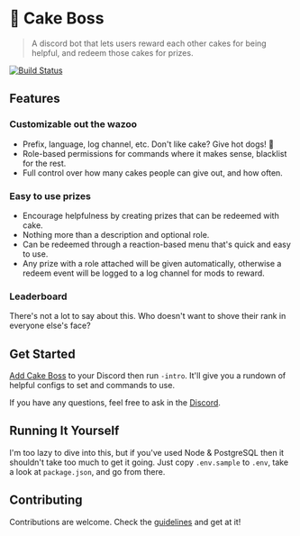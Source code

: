 # 🍰 Cake Boss

> A discord bot that lets users reward each other cakes for being helpful, and redeem those cakes for prizes.

[![Build Status](https://travis-ci.com/dannytatom/cake-boss.svg?branch=master)](https://travis-ci.com/dannytatom/cake-boss)

## Features

### Customizable out the wazoo

- Prefix, language, log channel, etc. Don't like cake? Give hot dogs! 🌭
- Role-based permissions for commands where it makes sense, blacklist for the rest.
- Full control over how many cakes people can give out, and how often.

### Easy to use prizes

- Encourage helpfulness by creating prizes that can be redeemed with cake.
- Nothing more than a description and optional role.
- Can be redeemed through a reaction-based menu that's quick and easy to use.
- Any prize with a role attached will be given automatically, otherwise a redeem event will be logged to a log channel for mods to reward.

### Leaderboard

There's not a lot to say about this. Who doesn't want to shove their rank in everyone else's face?

## Get Started

[Add Cake Boss](https://discordapp.com/oauth2/authorize?client_id=611013950942871562&scope=bot&permissions=335555648) to your Discord then run `-intro`. It'll give you a rundown of helpful configs to set and commands to use.

If you have any questions, feel free to ask in the [Discord](https://discord.gg/2AG9fKt).

## Running It Yourself

I'm too lazy to dive into this, but if you've used Node & PostgreSQL then it shouldn't take too much to get it going. Just copy `.env.sample` to `.env`, take a look at `package.json`, and go from there.

## Contributing

Contributions are welcome. Check the [guidelines](https://github.com/dannytatom/cake-boss/blob/master/CONTRIBUTING.md) and get at it!
